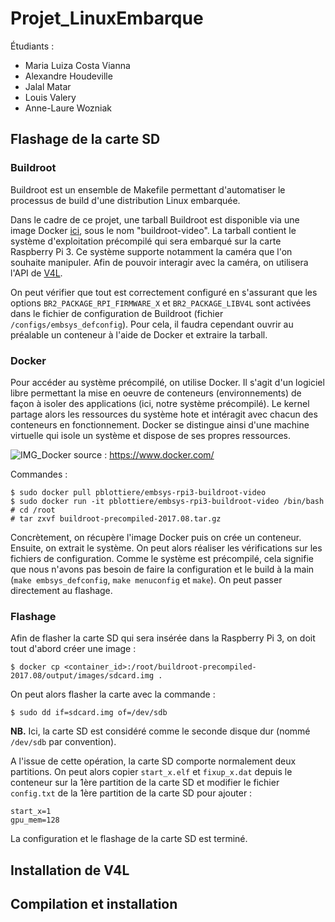 # Projet_LinuxEmbarque

Étudiants :
- Maria Luiza Costa Vianna
- Alexandre Houdeville
- Jalal Matar
- Louis Valery
- Anne-Laure Wozniak

## Flashage de la carte SD

### Buildroot
Buildroot est un ensemble de Makefile permettant d'automatiser le processus de build d'une distribution Linux embarquée.

Dans le cadre de ce projet, une tarball Buildroot est disponible via une image Docker [ici](https://github.com/pblottiere/embsys/tree/master/labs/rpi3/docker), sous le nom "buildroot-video". La tarball contient le système d'exploitation précompilé qui sera embarqué sur la carte Raspberry Pi 3. Ce système supporte notamment la caméra que l'on souhaite manipuler. Afin de pouvoir interagir avec la caméra, on utilisera l'API de [V4L](https://linuxtv.org/downloads/v4l-dvb-apis/uapi/v4l/v4l2.html).

On peut vérifier que tout est correctement configuré en s'assurant que les options `BR2_PACKAGE_RPI_FIRMWARE_X`  et `BR2_PACKAGE_LIBV4L` sont activées dans le fichier de configuration de Buildroot (fichier `/configs/embsys_defconfig`). Pour cela, il faudra cependant ouvrir au préalable un conteneur à l'aide de Docker et extraire la tarball.

### Docker
Pour accéder au système précompilé, on utilise Docker. Il s'agit d'un logiciel libre permettant la mise en oeuvre de conteneurs (environnements) de façon à isoler des applications (ici, notre système précompilé). Le kernel partage alors les ressources du système hote et intéragit avec chacun des conteneurs en fonctionnement. Docker se distingue ainsi d'une machine virtuelle qui isole un système et dispose de ses propres ressources.

![IMG_Docker](https://www.docker.com/sites/default/files/d8/2018-11/docker-containerized-and-vm-transparent-bg.png)
source : https://www.docker.com/

Commandes :
```
$ sudo docker pull pblottiere/embsys-rpi3-buildroot-video
$ sudo docker run -it pblottiere/embsys-rpi3-buildroot-video /bin/bash
# cd /root
# tar zxvf buildroot-precompiled-2017.08.tar.gz
```
Concrètement, on récupère l'image Docker puis on crée un conteneur. Ensuite, on extrait le système.
On peut alors réaliser les vérifications sur les fichiers de configuration. Comme le système est précompilé, cela signifie que nous n'avons pas besoin de faire la configuration et le build à la main (`make embsys_defconfig`, `make menuconfig` et `make`). On peut passer directement au flashage.

### Flashage

Afin de flasher la carte SD qui sera insérée dans la Raspberry Pi 3, on doit tout d'abord créer une image :
```
$ docker cp <container_id>:/root/buildroot-precompiled-2017.08/output/images/sdcard.img .
```
On peut alors flasher la carte avec la commande :
```
$ sudo dd if=sdcard.img of=/dev/sdb
```
**NB.** Ici, la carte SD est considéré comme le seconde disque dur (nommé `/dev/sdb` par convention).

A l'issue de cette opération, la carte SD comporte normalement deux partitions.
On peut alors copier `start_x.elf` et `fixup_x.dat` depuis le conteneur sur la 1ère partition de la carte SD et modifier le fichier `config.txt` de la 1ère partition de la carte SD pour ajouter :
````
start_x=1
gpu_mem=128
````
La configuration et le flashage de la carte SD est terminé.

## Installation de V4L



## Compilation et installation 

